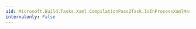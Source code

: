 ```yaml
---
uid: Microsoft.Build.Tasks.Xaml.CompilationPass2Task.IsInProcessXamlMarkupCompile
internalonly: False
---
```

